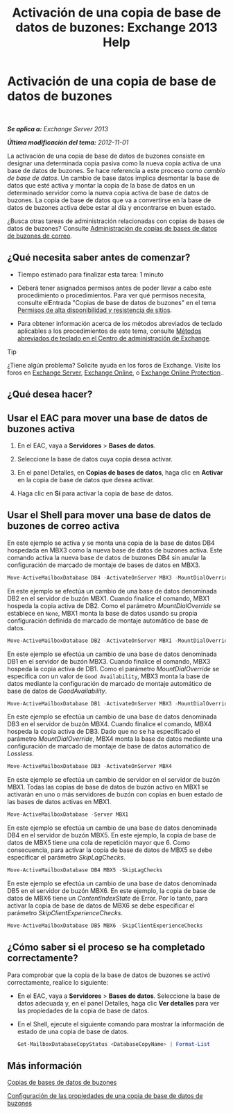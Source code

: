 ﻿---
title: 'Activación de una copia de base de datos de buzones: Exchange 2013 Help'
TOCTitle: Activación de una copia de base de datos de buzones
ms:assetid: d948269b-c902-4d8d-8c2b-269473359baa
ms:mtpsurl: https://technet.microsoft.com/es-es/library/Ee364750(v=EXCHG.150)
ms:contentKeyID: 48268745
ms.date: 05/22/2018
mtps_version: v=EXCHG.150
ms.translationtype: MT
---

# Activación de una copia de base de datos de buzones

 

_**Se aplica a:** Exchange Server 2013_

_**Última modificación del tema:** 2012-11-01_

La activación de una copia de base de datos de buzones consiste en designar una determinada copia pasiva como la nueva copia activa de una base de datos de buzones. Se hace referencia a este proceso como *cambio de base de datos*. Un cambio de base datos implica desmontar la base de datos que esté activa y montar la copia de la base de datos en un determinado servidor como la nueva copia activa de base de datos de buzones. La copia de base de datos que va a convertirse en la base de datos de buzones activa debe estar al día y encontrarse en buen estado.

¿Busca otras tareas de administración relacionadas con copias de bases de datos de buzones? Consulte [Administración de copias de bases de datos de buzones de correo](managing-mailbox-database-copies-exchange-2013-help.md).

## ¿Qué necesita saber antes de comenzar?

  - Tiempo estimado para finalizar esta tarea: 1 minuto

  - Deberá tener asignados permisos antes de poder llevar a cabo este procedimiento o procedimientos. Para ver qué permisos necesita, consulte elEntrada "Copias de base de datos de buzones" en el tema [Permisos de alta disponibilidad y resistencia de sitios](high-availability-and-site-resilience-permissions-exchange-2013-help.md).

  - Para obtener información acerca de los métodos abreviados de teclado aplicables a los procedimientos de este tema, consulte [Métodos abreviados de teclado en el Centro de administración de Exchange](keyboard-shortcuts-in-the-exchange-admin-center-exchange-online-protection-help.md).


> [!TIP]
> ¿Tiene algún problema? Solicite ayuda en los foros de Exchange. Visite los foros en <A href="https://go.microsoft.com/fwlink/p/?linkid=60612">Exchange Server</A>, <A href="https://go.microsoft.com/fwlink/p/?linkid=267542">Exchange Online</A>, o <A href="https://go.microsoft.com/fwlink/p/?linkid=285351">Exchange Online Protection</A>..



## ¿Qué desea hacer?

## Usar el EAC para mover una base de datos de buzones activa

1.  En el EAC, vaya a **Servidores** \> **Bases de datos**.

2.  Seleccione la base de datos cuya copia desea activar.

3.  En el panel Detalles, en **Copias de bases de datos**, haga clic en **Activar** en la copia de base de datos que desea activar.

4.  Haga clic en **Sí** para activar la copia de base de datos.

## Usar el Shell para mover una base de datos de buzones de correo activa

En este ejemplo se activa y se monta una copia de la base de datos DB4 hospedada en MBX3 como la nueva base de datos de buzones activa. Este comando activa la nueva base de datos de buzones DB4 sin anular la configuración de marcado de montaje de bases de datos en MBX3.

```powershell
Move-ActiveMailboxDatabase DB4 -ActivateOnServer MBX3 -MountDialOverride:None
```

En este ejemplo se efectúa un cambio de una base de datos denominada DB2 en el servidor de buzón MBX1. Cuando finalice el comando, MBX1 hospeda la copia activa de DB2. Como el parámetro *MountDialOverride* se establece en `None`, MBX1 monta la base de datos usando su propia configuración definida de marcado de montaje automático de base de datos.

```powershell
Move-ActiveMailboxDatabase DB2 -ActivateOnServer MBX1 -MountDialOverride:None
```

En este ejemplo se efectúa un cambio de una base de datos denominada DB1 en el servidor de buzón MBX3. Cuando finalice el comando, MBX3 hospeda la copia activa de DB1. Como el parámetro *MountDialOverride* se especifica con un valor de `Good Availability`, MBX3 monta la base de datos mediante la configuración de marcado de montaje automático de base de datos de *GoodAvailability*.

```powershell
Move-ActiveMailboxDatabase DB1 -ActivateOnServer MBX3 -MountDialOverride:GoodAvailability
```

En este ejemplo se efectúa un cambio de una base de datos denominada DB3 en el servidor de buzón MBX4. Cuando finalice el comando, MBX4 hospeda la copia activa de DB3. Dado que no se ha especificado el parámetro *MountDialOverride*, MBX4 monta la base de datos mediante una configuración de marcado de montaje de base de datos automático de *Lossless*.

```powershell
Move-ActiveMailboxDatabase DB3 -ActivateOnServer MBX4
```

En este ejemplo se efectúa un cambio de servidor en el servidor de buzón MBX1. Todas las copias de base de datos de buzón activo en MBX1 se activarán en uno o más servidores de buzón con copias en buen estado de las bases de datos activas en MBX1.

```powershell
Move-ActiveMailboxDatabase -Server MBX1
```

En este ejemplo se efectúa un cambio de una base de datos denominada DB4 en el servidor de buzón MBX5. En este ejemplo, la copia de base de datos de MBX5 tiene una cola de repetición mayor que 6. Como consecuencia, para activar la copia de base de datos de MBX5 se debe especificar el parámetro *SkipLagChecks*.

```powershell
Move-ActiveMailboxDatabase DB4 MBX5 -SkipLagChecks
```

En este ejemplo se efectúa un cambio de una base de datos denominada DB5 en el servidor de buzón MBX6. En este ejemplo, la copia de base de datos de MBX6 tiene un *ContentIndexState* de Error. Por lo tanto, para activar la copia de base de datos de MBX6 se debe especificar el parámetro *SkipClientExperienceChecks*.

```powershell
Move-ActiveMailboxDatabase DB5 MBX6 -SkipClientExperienceChecks
```

## ¿Cómo saber si el proceso se ha completado correctamente?

Para comprobar que la copia de la base de datos de buzones se activó correctamente, realice lo siguiente:

  - En el EAC, vaya a **Servidores** \> **Bases de datos**. Seleccione la base de datos adecuada y, en el panel Detalles, haga clic **Ver detalles** para ver las propiedades de la copia de base de datos.

  - En el Shell, ejecute el siguiente comando para mostrar la información de estado de una copia de base de datos.
    
    ```powershell
    Get-MailboxDatabaseCopyStatus <DatabaseCopyName> | Format-List
    ```

## Más información

[Copias de bases de datos de buzones](mailbox-database-copies-exchange-2013-help.md)

[Configuración de las propiedades de una copia de base de datos de buzones](configure-mailbox-database-copy-properties-exchange-2013-help.md)

